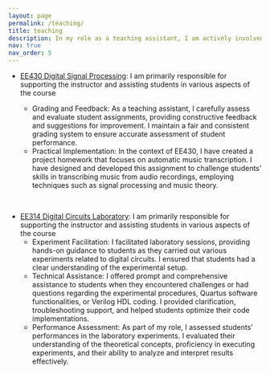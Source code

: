 ```yaml
---
layout: page
permalink: /teaching/
title: teaching
description: In my role as a teaching assistant, I am actively involved in facilitating the following courses, providing support and guidance to students.
nav: true
nav_order: 5
---
```


- [EE430 Digital Signal Processing](https://catalog.metu.edu.tr/course.php?course_code=5670430): I am primarily responsible for supporting the instructor and assisting students in various aspects of the course

  - Grading and Feedback: As a teaching assistant, I carefully assess and evaluate student assignments, providing constructive feedback and suggestions for improvement. I maintain a fair and consistent grading system to ensure accurate assessment of student performance.
  - Practical Implementation: In the context of EE430, I have created a project homework that focuses on automatic music transcription. I have designed and developed this assignment to challenge students' skills in transcribing music from audio recordings, employing techniques such as signal processing and music theory.

<br>

- [EE314 Digital Circuits Laboratory](https://catalog.metu.edu.tr/course.php?course_code=5670314): I am primarily responsible for supporting the instructor and assisting students in various aspects of the course
  - Experiment Facilitation: I facilitated laboratory sessions, providing hands-on guidance to students as they carried out various experiments related to digital circuits. I ensured that students had a clear understanding of the experimental setup.
  - Technical Assistance: I offered prompt and comprehensive assistance to students when they encountered challenges or had questions regarding the experimental procedures, Quartus software functionalities, or Verilog HDL coding. I provided clarification, troubleshooting support, and helped students optimize their code implementations.
  - Performance Assessment: As part of my role, I assessed students' performances in the laboratory experiments. I evaluated their understanding of the theoretical concepts, proficiency in executing experiments, and their ability to analyze and interpret results effectively.
